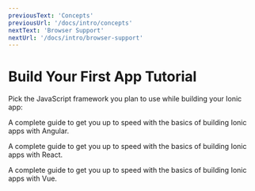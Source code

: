 ```yaml
---
previousText: 'Concepts'
previousUrl: '/docs/intro/concepts'
nextText: 'Browser Support'
nextUrl: '/docs/intro/browser-support'
---
```


# Build Your First App Tutorial

Pick the JavaScript framework you plan to use while building your Ionic app:

<docs-cards> <docs-card header="Start with Angular" href="/docs/angular/your-first-app" icon="/docs/assets/icons/logo-angular-icon.png"> 

A complete guide to get you up to speed with the basics of building Ionic apps with Angular.</docs-card>

<docs-card header="Start with React" href="/docs/react/your-first-app" icon="/docs/assets/icons/logo-react-icon.png"> 

A complete guide to get you up to speed with the basics of building Ionic apps with React.</docs-card>

<docs-card class="disabled" header="Start with Vue (soon)" href="" icon="/docs/assets/icons/logo-vue-icon.png"> 

A complete guide to get you up to speed with the basics of building Ionic apps with Vue.</docs-card> </docs-cards>